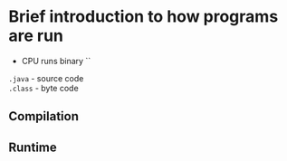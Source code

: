 <h1>Brief introduction to how programs are run</h1>


- CPU runs binary
``

`.java` - source code <br>
`.class` - byte code




<h2>Compilation</h2>

<h2>Runtime</h2>
